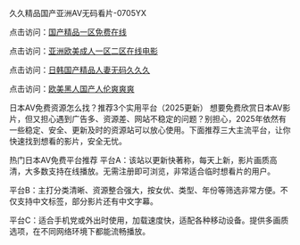 
久久精品国产亚洲AV无码看片-0705YX

点击访问：<a href="https://gda-c7m.pages.dev/">国产精品一区免费在线</a>

点击访问：<a href="https://tfda.pages.dev/">亚洲欧美成人一区二区在线电影</a>

点击访问：<a href="https://bsdf-5f5.pages.dev/">日韩国产精品人妻无码久久久</a>

点击访问：<a href="https://cfad.pages.dev/">欧美黑人国产人伦爽爽爽</a>

日本AV免费资源怎么找？推荐3个实用平台（2025更新）
想要免费欣赏日本AV影片，但又担心遇到广告多、资源差、网站不稳定的问题？别担心，2025年依然有一些稳定、安全、更新及时的资源站可以放心使用。下面推荐三大主流平台，让你快速找到想看的影片，安全无忧。

热门日本AV免费平台推荐
平台A：该站以更新快著称，每天上新，影片画质高清，大多数支持在线播放。无需注册即可浏览，非常适合临时想看片的用户。

平台B：主打分类清晰、资源整合强大，按女优、类型、年份等筛选非常方便。不仅支持中文标签，部分影片还有中文字幕。

平台C：适合手机党或外出时使用，加载速度快，适配各种移动设备。提供多画质选项，在不同网络环境下都能流畅播放。

<span style="display:none;">[Canonical link](https://github.com/sau20250705/so73 ）</span>
